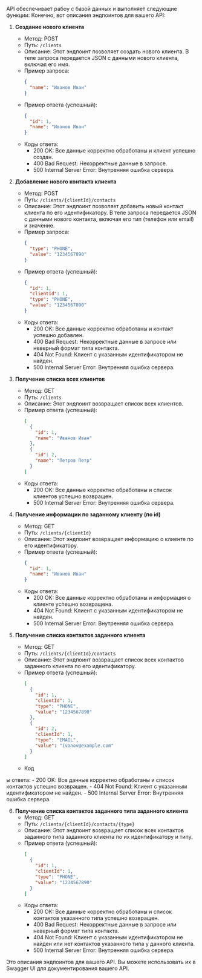 API обеспечивает рабоу с базой данных и выполняет следующие функции:
Конечно, вот описания эндпоинтов для вашего API:

1. **Создание нового клиента**
   - Метод: POST
   - Путь: `/clients`
   - Описание: Этот эндпоинт позволяет создать нового клиента. В теле запроса передается JSON с данными нового клиента, включая его имя.
   - Пример запроса:
     ```json
     {
       "name": "Иванов Иван"
     }
     ```
   - Пример ответа (успешный):
     ```json
     {
       "id": 1,
       "name": "Иванов Иван"
     }
     ```
   - Коды ответа:
     - 200 OK: Все данные корректно обработаны и клиент успешно создан.
     - 400 Bad Request: Некорректные данные в запросе.
     - 500 Internal Server Error: Внутренняя ошибка сервера.

2. **Добавление нового контакта клиента**
   - Метод: POST
   - Путь: `/clients/{clientId}/contacts`
   - Описание: Этот эндпоинт позволяет добавить новый контакт клиента по его идентификатору. В теле запроса передается JSON с данными нового контакта, включая его тип (телефон или email) и значение.
   - Пример запроса:
     ```json
     {
       "type": "PHONE",
       "value": "1234567890"
     }
     ```
   - Пример ответа (успешный):
     ```json
     {
       "id": 1,
       "clientId": 1,
       "type": "PHONE",
       "value": "1234567890"
     }
     ```
   - Коды ответа:
     - 200 OK: Все данные корректно обработаны и контакт успешно добавлен.
     - 400 Bad Request: Некорректные данные в запросе или неверный формат типа контакта.
     - 404 Not Found: Клиент с указанным идентификатором не найден.
     - 500 Internal Server Error: Внутренняя ошибка сервера.

3. **Получение списка всех клиентов**
   - Метод: GET
   - Путь: `/clients`
   - Описание: Этот эндпоинт возвращает список всех клиентов.
   - Пример ответа (успешный):
     ```json
     [
       {
         "id": 1,
         "name": "Иванов Иван"
       },
       {
         "id": 2,
         "name": "Петров Петр"
       }
     ]
     ```
   - Коды ответа:
     - 200 OK: Все данные корректно обработаны и список клиентов успешно возвращен.
     - 500 Internal Server Error: Внутренняя ошибка сервера.

4. **Получение информации по заданному клиенту (по id)**
   - Метод: GET
   - Путь: `/clients/{clientId}`
   - Описание: Этот эндпоинт возвращает информацию о клиенте по его идентификатору.
   - Пример ответа (успешный):
     ```json
     {
       "id": 1,
       "name": "Иванов Иван"
     }
     ```
   - Коды ответа:
     - 200 OK: Все данные корректно обработаны и информация о клиенте успешно возвращена.
     - 404 Not Found: Клиент с указанным идентификатором не найден.
     - 500 Internal Server Error: Внутренняя ошибка сервера.

5. **Получение списка контактов заданного клиента**
   - Метод: GET
   - Путь: `/clients/{clientId}/contacts`
   - Описание: Этот эндпоинт возвращает список всех контактов заданного клиента по его идентификатору.
   - Пример ответа (успешный):
     ```json
     [
       {
         "id": 1,
         "clientId": 1,
         "type": "PHONE",
         "value": "1234567890"
       },
       {
         "id": 2,
         "clientId": 1,
         "type": "EMAIL",
         "value": "ivanov@example.com"
       }
     ]
     ```
   - Код

ы ответа:
     - 200 OK: Все данные корректно обработаны и список контактов успешно возвращен.
     - 404 Not Found: Клиент с указанным идентификатором не найден.
     - 500 Internal Server Error: Внутренняя ошибка сервера.

6. **Получение списка контактов заданного типа заданного клиента**
   - Метод: GET
   - Путь: `/clients/{clientId}/contacts/{type}`
   - Описание: Этот эндпоинт возвращает список всех контактов заданного типа заданного клиента по их идентификатору и типу.
   - Пример ответа (успешный):
     ```json
     [
       {
         "id": 1,
         "clientId": 1,
         "type": "PHONE",
         "value": "1234567890"
       }
     ]
     ```
   - Коды ответа:
     - 200 OK: Все данные корректно обработаны и список контактов указанного типа успешно возвращен.
     - 400 Bad Request: Некорректные данные в запросе или неверный формат типа контакта.
     - 404 Not Found: Клиент с указанным идентификатором не найден или нет контактов указанного типа у данного клиента.
     - 500 Internal Server Error: Внутренняя ошибка сервера.

Это описания эндпоинтов для вашего API. Вы можете использовать их в Swagger UI для документирования вашего API.
